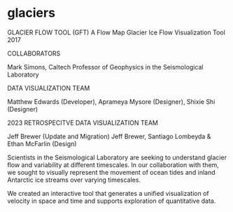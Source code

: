 # glaciers

GLACIER FLOW TOOL (GFT)
A Flow Map Glacier Ice Flow Visualization Tool
2017

COLLABORATORS

Mark Simons, Caltech Professor of Geophysics in the Seismological Laboratory

DATA VISUALIZATION TEAM

Matthew Edwards (Developer), Aprameya Mysore (Designer), Shixie Shi (Designer)

2023 RETROSPECITVE DATA VISUALIZATION TEAM

Jeff Brewer (Update and Migration)
Jeff Brewer, Santiago Lombeyda & Ethan McFarlin (Design)

Scientists in the Seismological Laboratory are seeking to understand glacier flow and variability at different timescales. In our collaboration with them, we sought to visually represent the movement of ocean tides and inland Antarctic ice streams over varying timescales.

We created an interactive tool that generates a unified visualization of velocity in space and time and supports exploration of quantitative data.
